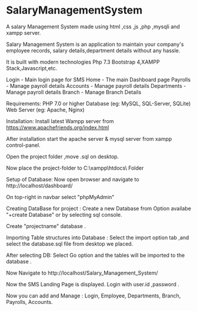 # SalaryManagementSystem
A salary Management System made using html ,css ,js ,php ,mysqli and xampp server.

Salary Management System is an application to maintain your company's employee records, salary details,department details without any hassle.

It is built with modern technologies Php 7.3 Bootstrap 4,XAMPP Stack,Javascript,etc.

Login - Main login page for SMS Home - The main Dashboard page Payrolls - Manage payroll details Accounts - Manage payroll details Departments - Manage payroll details Branch - Manage Branch Details

Requirements:
PHP 7.0 or higher Database (eg: MySQL, SQL-Server, SQLite) Web Server (eg: Apache, Nginx)

Installation:
Install latest Wampp server from https://www.apachefriends.org/index.html

After installation start the apache server & mysql server from xampp control-panel.

Open the project folder ,move .sql on desktop.

Now place the project-folder to C:\xampp\htdocs\ Folder

Setup of Database:
Now open browser and navigate to http://localhost/dashboard/

On top-right in navbar select "phpMyAdmin"

Creating DataBase for project :
Create a new Database from Option availabe "+create Database" or by selecting sql console.

Create "projectname" database .

Importing Table structures into Database :
Select the import option tab ,and select the database.sql file from desktop we placed.

After selecting DB: Select Go option and the tables will be imported to the database .

Now Navigate to http://localhost/Salary_Management_System/

Now the SMS Landing Page is displayed. Login with user.id ,password .

Now you can add and Manage : Login, Employee, Departments, Branch, Payrolls, Accounts.
